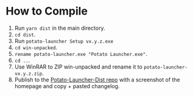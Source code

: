 # How to Compile
1. Run `yarn dist` in the main directory.
2. `cd dist`.
3. Run `potato-launcher Setup vx.y.z.exe`
4. `cd win-unpacked`.
5. `rename potato-launcher.exe "Potato Launcher.exe"`.
6. `cd ..`.
7. Use WinRAR to ZIP win-unpacked and rename it to `potato-launcher-vx.y.z.zip`.
8. Publish to the [Potato-Launcher-Dist repo](https://github.com/a-bakedpotato/Potato-Launcher-Dist) with a screenshot of the homepage and copy + pasted changelog.